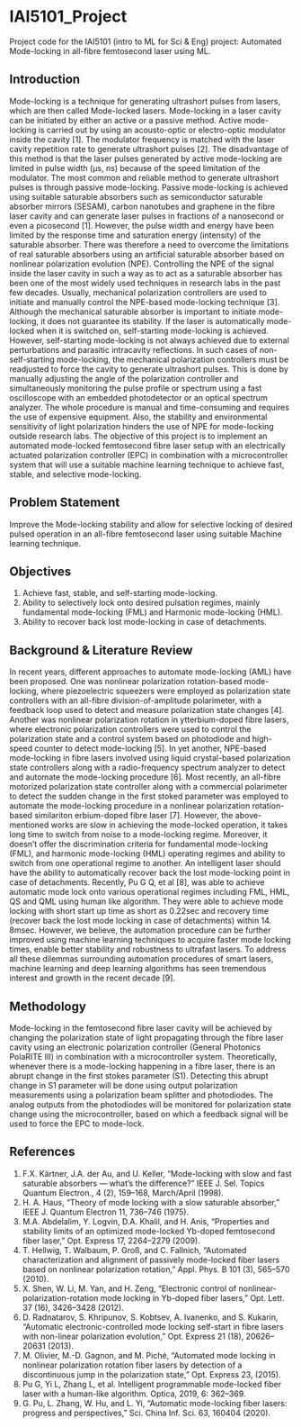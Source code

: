 # IAI5101_Project

Project code for the IAI5101 (intro to ML for Sci &amp; Eng) project: Automated Mode-locking in all-fibre femtosecond laser using ML.

## Introduction

Mode-locking is a technique for generating ultrashort pulses from lasers, which are then called Mode-locked lasers. Mode-locking in a laser cavity can be initiated by either an active or a passive method. Active mode-locking is carried out by using an acousto-optic or electro-optic modulator inside the cavity [1]. The modulator frequency is matched with the laser cavity repetition rate to generate ultrashort pulses [2]. The disadvantage of this method is that the laser pulses generated by active mode-locking are limited in pulse width (µs, ns) because of the speed limitation of the modulator. The most common and reliable method to generate ultrashort pulses is through passive mode-locking. Passive mode-locking is achieved using suitable saturable absorbers such as semiconductor saturable absorber mirrors (SESAM), carbon nanotubes and graphene in the fibre laser cavity and can generate laser pulses in fractions of a nanosecond or even a picosecond [1]. However, the pulse width and energy have been limited by the response time and saturation energy (intensity) of the saturable absorber. There was therefore a need to overcome the limitations of real saturable absorbers using an artificial saturable absorber based on nonlinear polarization evolution (NPE).
Controlling the NPE of the signal inside the laser cavity in such a way as to act as a saturable absorber has been one of the most widely used techniques in research labs in the past few decades. Usually, mechanical polarization controllers are used to initiate and manually control the NPE-based mode-locking technique [3]. Although the mechanical saturable absorber is important to initiate mode-locking, it does not guarantee its stability. If the laser is automatically mode-locked when it is switched on, self-starting mode-locking is achieved. However, self-starting mode-locking is not always achieved due to external perturbations and parasitic intracavity reflections. In such cases of non-self-starting mode-locking, the mechanical polarization controllers must be readjusted to force the cavity to generate ultrashort pulses. This is done by manually adjusting the angle of the polarization controller and simultaneously monitoring the pulse profile or spectrum using a fast oscilloscope with an embedded photodetector or an optical spectrum analyzer. The whole procedure is manual and time-consuming and requires the use of expensive equipment. Also, the stability and environmental sensitivity of light polarization hinders the use of NPE for mode-locking outside research labs. The objective of this project is to implement an automated mode-locked femtosecond fibre laser setup with an electrically actuated polarization controller (EPC) in combination with a microcontroller system that will use a suitable machine learning technique to achieve fast, stable, and selective mode-locking.

## Problem Statement

Improve the Mode-locking stability and allow for selective locking of desired pulsed operation in an all-fibre femtosecond laser using suitable Machine learning technique.

## Objectives

1.	Achieve fast, stable, and self-starting mode-locking.
2.	Ability to selectively lock onto desired pulsation regimes, mainly fundamental mode-locking (FML) and Harmonic mode-locking (HML).
3.	Ability to recover back lost mode-locking in case of detachments.

## Background & Literature Review

In recent years, different approaches to automate mode-locking (AML) have been proposed. One was nonlinear polarization rotation-based mode-locking, where piezoelectric squeezers were employed as polarization state controllers with an all-fibre division-of-amplitude polarimeter, with a feedback loop used to detect and measure polarization state changes [4]. Another was nonlinear polarization rotation in ytterbium-doped fibre lasers, where electronic polarization controllers were used to control the polarization state and a control system based on photodiode and high-speed counter to detect mode-locking [5]. In yet another, NPE-based mode-locking in fibre lasers involved using liquid crystal-based polarization state controllers along with a radio-frequency spectrum analyzer to detect and automate the mode-locking procedure [6]. Most recently, an all-fibre motorized polarization state controller along with a commercial polarimeter to detect the sudden change in the first stoked parameter was employed to automate the mode-locking procedure in a nonlinear polarization rotation-based similariton erbium-doped fibre laser [7]. 
However, the above-mentioned works are slow in achieving the mode-locked operation, it takes long time to switch from noise to a mode-locking regime.  Moreover, it doesn’t offer the discrimination criteria for fundamental mode-locking (FML), and harmonic mode-locking (HML) operating regimes and ability to switch from one operational regime to another. An intelligent laser should have the ability to automatically recover back the lost mode-locking point in case of detachments. Recently, Pu G Q, et al [8], was able to achieve automatic mode lock onto various operational regimes including FML, HML, QS and QML using human like algorithm. They were able to achieve mode locking with short start up time as short as 0.22sec and recovery time (recover back the lost mode locking in case of detachments) within 14. 8msec. However, we believe, the automation procedure can be further improved using machine learning techniques to acquire faster mode locking times, enable better stability and robustness to ultrafast lasers. To address all these dilemmas surrounding automation procedures of smart lasers, machine learning and deep learning algorithms has seen tremendous interest and growth in the recent decade [9]. 

## Methodology

Mode-locking in the femtosecond fibre laser cavity will be achieved by changing the polarization state of light propagating through the fibre laser cavity using an electronic polarization controller (General Photonics PolaRITE III) in combination with a microcontroller system. Theoretically, whenever there is a mode-locking happening in a fibre laser, there is an abrupt change in the first stokes parameter (S1). Detecting this abrupt change in S1 parameter will be done using output polarization measurements using a polarization beam splitter and photodiodes. The analog outputs from the photodiodes will be monitored for polarization state change using the microcontroller, based on which a feedback signal will be used to force the EPC to mode-lock.

## References

1.	F.X. Kärtner, J.A. der Au, and U. Keller, “Mode-locking with slow and fast saturable absorbers — what’s the difference?” IEEE J. Sel. Topics Quantum Electron., 4 (2), 159–168, March/April (1998).
2.	H. A. Haus, “Theory of mode locking with a slow saturable absorber,” IEEE J. Quantum Electron 11, 736–746 (1975).
3.	M.A. Abdelalim, Y. Logvin, D.A. Khalil, and H. Anis, “Properties and stability limits of an optimized mode-locked Yb-doped femtosecond fiber laser,” Opt. Express 17, 2264–2279 (2009).
4.	T. Hellwig, T. Walbaum, P. Groß, and C. Fallnich, “Automated characterization and alignment of passively mode-locked fiber lasers based on nonlinear polarization rotation,” Appl. Phys. B 101 (3), 565–570 (2010).
5.	X. Shen, W. Li, M. Yan, and H. Zeng, “Electronic control of nonlinear-polarization-rotation mode locking in Yb-doped fiber lasers,” Opt. Lett. 37 (16), 3426–3428 (2012).
6.	D. Radnatarov, S. Khripunov, S. Kobtsev, A. Ivanenko, and S. Kukarin, “Automatic electronic-controlled mode locking self-start in fibre lasers with non-linear polarization evolution,” Opt. Express 21 (18), 20626–20631 (2013).
7.	M. Olivier, M.-D. Gagnon, and M. Piché, “Automated mode locking in nonlinear polarization rotation fiber lasers by detection of a discontinuous jump in the polarization state,” Opt. Express 23, (2015).
8.	Pu G, Yi L, Zhang L, et al. Intelligent programmable mode-locked fiber laser with a human-like algorithm. Optica, 2019, 6: 362–369.
9.	G. Pu, L. Zhang, W. Hu, and L. Yi, “Automatic mode-locking fiber lasers: progress and perspectives,” Sci. China Inf. Sci. 63, 160404 (2020).
